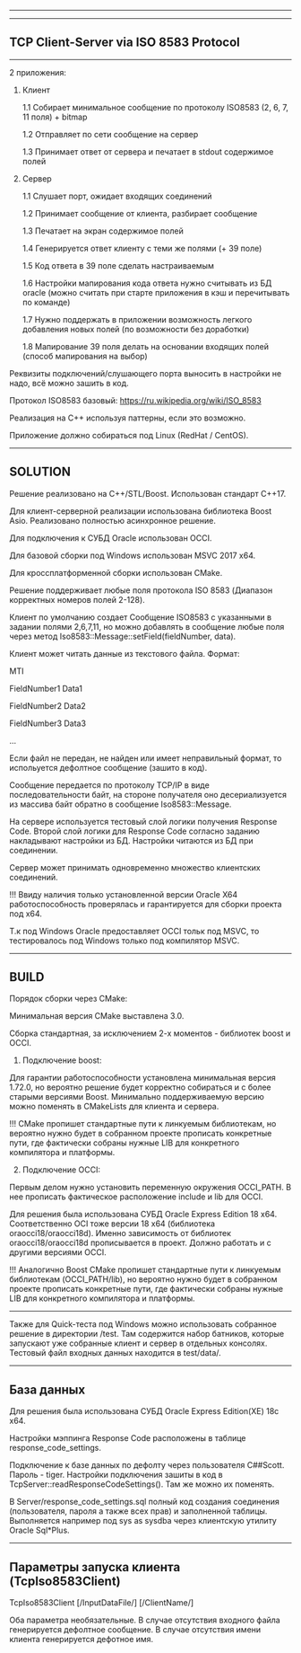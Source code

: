 -------------------------------------------------------------
-------------------------------------------------------------
TCP Client-Server via ISO 8583 Protocol
-------------------------------------------------------------
-------------------------------------------------------------

2 приложения:

1. Клиент

    1.1 Собирает минимальное сообщение по протоколу ISO8583 (2, 6, 7, 11 поля) + bitmap
    
    1.2 Отправляет по сети сообщение на сервер
    
    1.3 Принимает ответ от сервера и печатает в stdout содержимое полей
 
2. Сервер

   1.1 Слушает порт, ожидает входящих соединений
   
   1.2 Принимает сообщение от клиента, разбирает сообщение
   
   1.3 Печатает на экран содержимое полей
   
   1.4 Генерируется ответ клиенту с теми же полями (+ 39 поле)
   
   1.5 Код ответа в 39 поле сделать настраиваемым
   
   1.6 Настройки мапирования кода ответа нужно считывать из БД oracle (можно считать при старте приложения в кэш и перечитывать по команде)
   
   1.7 Нужно поддержать в приложении возможность легкого добавления новых полей (по возможности без доработки)
   
   1.8 Мапирование 39 поля делать на основании входящих полей (способ мапирования на выбор)
 
 
Реквизиты подключений/слушающего порта выносить в настройки не надо, всё можно зашить в код.

Протокол ISO8583 базовый: https://ru.wikipedia.org/wiki/ISO_8583  

Реализация на C++  используя паттерны, если это возможно.

Приложение должно собираться под Linux (RedHat / CentOS).


-------------------------------------------------------------
SOLUTION
-------------------------------------------------------------

Решение реализовано на С++/STL/Boost. Использован стандарт C++17.

Для клиент-серверной реализации использована библиотека Boost Asio. Реализовано полностью асинхронное решение.

Для подключения к СУБД Oracle использован OCCI.

Для базовой сборки под Windows использован MSVC 2017 x64.

Для кроссплатформенной сборки использован CMake.

Решение поддерживает любые поля протокола ISO 8583 (Диапазон корректных номеров полей 2-128).

Клиент по умолчанию создает Сообщение ISO8583 с указанными в задании полями 2,6,7,11, но можно добавлять в сообщение любые поля через метод Iso8583::Message::setField(fieldNumber, data).

Клиент может читать данные из текстового файла. Формат:

MTI

FieldNumber1 Data1

FieldNumber2 Data2

FieldNumber3 Data3

...

Если файл не передан, не найден или имеет неправильный формат, то испольуется дефолтное сообщение (зашито в код).

Сообщение передается по протоколу TCP/IP в виде последовательности байт, на стороне получателя оно десериализуется из массива байт обратно в сообщение Iso8583::Message.

На сервере используется тестовый слой логики получения Response Code. Второй слой логики для Response Code согласно заданию накладывают настройки из БД. Настройки читаются из БД при соединении.

Сервер может принимать одновременно множество клиентских соединений.

!!! Ввиду наличия только установленной версии Oracle X64 работоспособность проверялась и гарантируется для сборки проекта под x64.

Т.к под Windows Oracle предоставляет OCCI тольк под MSVC, то тестировалось под Windows только под компилятор MSVC.

-------------------------------------------------------------
BUILD
-------------------------------------------------------------
Порядок сборки через CMake:

Минимальная версия CMake выставлена 3.0.

Сборка стандартная, за исключением 2-х моментов - библиотек boost и OCCI.

1) Подключение boost: 

Для гарантии работоспособности установлена минимальная версия 1.72.0, но вероятно решение будет корректно собираться и с более старыми версиями Boost. Минимально поддерживаемую версию можно поменять в CMakeLists для клиента и сервера.

!!! CMake пропишет стандартные пути к линкуемым библиотекам, но вероятно нужно будет в собранном проекте прописать конкретные пути, где фактически собраны нужные LIB для конкретного компилятора и платформы.

2) Подключение OCCI: 

Первым делом нужно установить переменную окружения OCCI_PATH. В нее прописать фактическое расположение include и lib для OCCI.

Для решения была использована СУБД Oracle Express Edition 18 x64. Соответственно OCI тоже версии 18 x64 (библиотека oraocci18/oraocci18d). Именно зависимость от  библиотек oraocci18/oraocci18d прописывается в проект. Должно работать и с другими версиями OCCI.

!!! Аналогично Boost CMake пропишет стандартные пути к линкуемым библиотекам (OCCI_PATH/lib), но вероятно нужно будет в собранном проекте прописать конкретные пути, где фактически собраны нужные LIB для конкретного компилятора и платформы.

-------------

Также для Quick-теста под Windows можно использовать собранное решение в директории /test. Там содержится набор батников, которые запускают уже собранные клиент и сервер в отдельных консолях. Тестовый файл входных данных находится в test/data/.


-------------------------------------------------------------
База данных
-------------------------------------------------------------

Для решения была использована СУБД Oracle Express Edition(XE) 18c x64.

Настройки мэппинга Response Code расположены в таблице response_code_settings.

Подключение к базе данных по дефолту через пользователя C##Scott. Пароль - tiger. Настройки подключения зашиты в код в  TcpServer::readResponseCodeSettings(). Там же можно их поменять.

В Server/response_code_settings.sql полный код создания соединения (пользователя, пароля а также всех прав) и заполненной таблицы. Выполняется например под sys as sysdba через клиентскую утилиту Oracle Sql*Plus.

-------------------------------------------------------------
Параметры запуска клиента (TcpIso8583Client)
-------------------------------------------------------------

TcpIso8583Client [/InputDataFile/] [/ClientName/]

Оба параметра необязательные. В случае отсутствия входного файла генерируется дефолтное сообщение. В случае отсутствия имени клиента генерируется дефотное имя.
